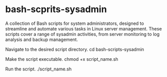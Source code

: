 # bash-scprits-sysadmin
A collection of Bash scripts for system administrators, designed to streamline and automate various tasks in Linux server management. 
These scripts cover a range of sysadmin activities, from server monitoring to log analysis and backup management.


Navigate to the desired script directory.
cd bash-scripts-sysadmin

Make the script executable.
chmod +x script_name.sh

Run the script.
./script_name.sh
